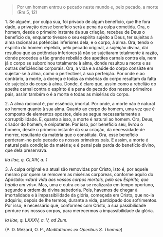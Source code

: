 
> Por um homem entrou o pecado neste mundo e, pelo pecado, a morte (Rm 5, 12)

1\. Se alguém, por culpa sua, foi privado de algum benefício, que lhe fora dado, a privação desse benefício será a pena da culpa cometida. Ora, o homem, desde o primeiro instante da sua criação, recebeu de Deus o benefício de, enquanto tivesse o seu espírito sujeito a Deus, ter sujeitas à alma racional as potências inferiores dela, e o corpo, à alma. Ora, tendo o espírito do homem repelido, pelo pecado original, a sujeição divina, daí resultou que as potências inferiores já não se sujeitaram totalmente à razão, donde procedeu a tão grande rebelião dos apetites carnais contra ela, nem já o corpo se subordinou totalmente à alma, donde resultou a morte e as outras deficiências corporais. Ora, a vida e a saúde do corpo consiste em sujeitar-se à alma, como o perfectível, à sua perfeição. Por onde e ao contrário, a morte, a doença e todas as misérias do corpo resultam da falta de sujeição do corpo à alma. Donde, é claro que, assim como a rebelião do apetite carnal contra o espírito é a pena do pecado dos nossos primeiros pais, assim também o é a morte e todas as misérias do corpo.

2\. A alma racional é, por essência, imortal. Por onde, a morte não é natural ao homem quanto à sua alma. Quanto ao corpo do homem, uma vez que é composto de elementos opostos, dele se segue necessariamente a corruptibilidade. E, quanto a isso, a morte é natural ao homem. Ora, Deus, criador do homem, é onipotente. Por isso, por benefício seu, livrou o homem, desde o primeiro instante da sua criação, da necessidade de morrer, resultante da matéria que o constituía. Ora, esse benefício perderam-no pelo pecado os nossos primeiros pais. E assim, a morte é natural pela condição da matéria; e é penal pela perda do benefício divino, que dela preservava.

*IIa IIae, q. CLXIV, a. 1*

3\. A culpa original e a atual são removidas por Cristo, isto é, por aquele mesmo por quem se removem as misérias corpóreas, conforme aquilo do Apóstolo: *«dará vida aos vossos corpos mortais, pelo seu Espírito, que habita em vós»*. Mas, uma e outra coisa se realizarão em tempo oportuno, segundo a ordem da divina sabedoria. Pois, havemos de chegar à imortalidade e à impassibilidade da glória, começada em Cristo, que no-la adquiriu, depois de lhe termos, durante a vida, participado dos sofrimentos. Por isso, é necessário que, conformes com Cristo, a sua passibilidade perdure nos nossos corpos, para merecermos a impassibilidade da glória.

*Ia IIae, q. LXXXV, a. V, ad 2um.*

(P. D. Mézard, O. P., *Meditationes ex Operibus S. Thomae*)

